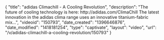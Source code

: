 {
    "title": "adidas Climachill - A Cooling Revolution",
    "description": "The future of cooling technology is here: http:\/\/adidas.com\/ClimaChill The latest innovation in the adidas clima range uses an innovative titanium-fabric mix...",
    "videoid": "150793",
    "date_created": "1396646876",
    "date_modified": "1418181254",
    "type": "captivate",
    "layout": "video",
    "url": "\/v\/adidas-climachill-a-cooling-revolution\/150793"
}